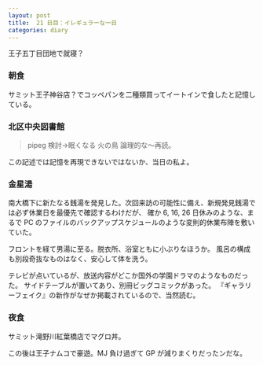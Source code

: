 ```yaml
---
layout: post
title:  21 日目：イレギュラーな一日
categories: diary
---
```


王子五丁目団地で就寝？

### 朝食

サミット王子神谷店？でコッペパンを二種類買ってイートインで食したと記憶している。

### 北区中央図書館

>  pipeg 検討→眠くなる
>  火の鳥
>  論理的な～再読。

この記述では記憶を再現できないではないか、当日の私よ。

### 金星湯

南大橋下に新たなる銭湯を発見した。次回来訪の可能性に備え、新規発見銭湯では必ず休業日を最優先で確認するわけだが、
確か 6, 16, 26 日休みのような、まるで PC のファイルのバックアップスケジュールのような変則的休業布陣を敷いていた。

フロントを経て男湯に至る。脱衣所、浴室ともに小ぶりなほうか。
風呂の構成も別段奇抜なものはなく、安心して体を洗う。

テレビが点いているが、放送内容がどこか国外の学園ドラマのようなものだった。
サイドテーブルが置いてあり、別冊ビッグコミックがあった。
『ギャラリーフェイク』の新作がなぜか掲載されているので、当然読む。

### 夜食

サミット滝野川紅葉橋店でマグロ丼。

この後は王子ナムコで豪遊。MJ 負け過ぎて GP が減りまくりだったンだな。
